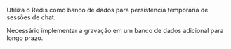 

Utiliza o Redis como banco de dados para persistência temporária de sessões de chat.

Necessário implementar a gravação em um banco de dados adicional para longo prazo.
